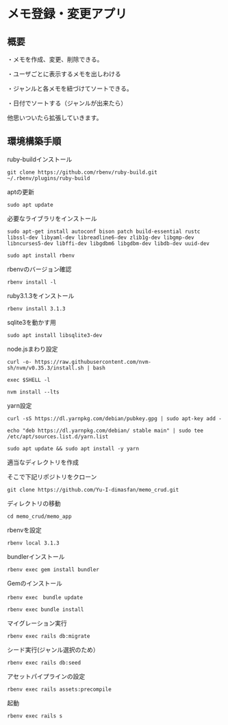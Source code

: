 # メモ登録・変更アプリ
## 概要

・メモを作成、変更、削除できる。

・ユーザごとに表示するメモを出しわける

・ジャンルと各メモを紐づけてソートできる。

・日付でソートする（ジャンルが出来たら）

他思いついたら拡張していきます。

## 環境構築手順
ruby-buildインストール
```
git clone https://github.com/rbenv/ruby-build.git ~/.rbenv/plugins/ruby-build
```


aptの更新
```
sudo apt update
```

必要なライブラリをインストール
```
sudo apt-get install autoconf bison patch build-essential rustc libssl-dev libyaml-dev libreadline6-dev zlib1g-dev libgmp-dev libncurses5-dev libffi-dev libgdbm6 libgdbm-dev libdb-dev uuid-dev
```

```
sudo apt install rbenv
```

rbenvのバージョン確認
```
rbenv install -l
```

ruby3.1.3をインストール
```
rbenv install 3.1.3
```

sqlite3を動かす用
```
sudo apt install libsqlite3-dev
```

node.jsまわり設定
```
curl -o- https://raw.githubusercontent.com/nvm-sh/nvm/v0.35.3/install.sh | bash
```
```
exec $SHELL -l
```
```
nvm install --lts
```

yarn設定
```
curl -sS https://dl.yarnpkg.com/debian/pubkey.gpg | sudo apt-key add -
```
```
echo "deb https://dl.yarnpkg.com/debian/ stable main" | sudo tee /etc/apt/sources.list.d/yarn.list
```
```
sudo apt update && sudo apt install -y yarn
```

適当なディレクトリを作成

そこで下記リポジトリをクローン
```
git clone https://github.com/Yu-I-dimasfan/memo_crud.git
```

ディレクトリの移動
```
cd memo_crud/memo_app
```

rbenvを設定
```
rbenv local 3.1.3
```

bundlerインストール
```
rbenv exec gem install bundler
```

Gemのインストール
```
rbenv exec　bundle update
```
```
rbenv exec bundle install
```

マイグレーション実行
```
rbenv exec rails db:migrate
```

シード実行(ジャンル選択のため）
```
rbenv exec rails db:seed
```

アセットパイプラインの設定
```
rbenv exec rails assets:precompile
```

起動
```
rbenv exec rails s
```

